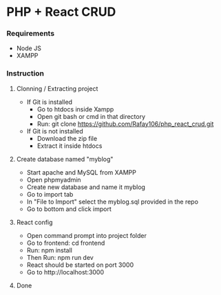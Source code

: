 # PHP + React CRUD

### Requirements
- Node JS
- XAMPP

### Instruction

1. Clonning / Extracting project
   - If Git is installed
     * Go to htdocs inside Xampp
     * Open git bash or cmd in that directory
     * Run: git clone https://github.com/Rafay106/php_react_crud.git
   - If Git is not installed
     * Download the zip file
     * Extract it inside htdocs
       
1. Create database named "myblog"
   - Start apache and MySQL from XAMPP
   - Open phpmyadmin
   - Create new database and name it myblog
   - Go to import tab
   - In "File to Import" select the myblog.sql provided in the repo
   - Go to bottom and click import

1. React config
   - Open command prompt into project folder
   - Go to frontend: cd frontend
   - Run: npm install
   - Then Run: npm run dev
   - React should be started on port 3000
   - Go to http://localhost:3000

1. Done
